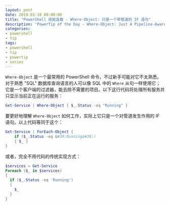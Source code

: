 ```yaml
---
layout: post
date: 2019-03-18 00:00:00
title: "PowerShell 技能连载 - Where-Object: 只是一个带管道的 IF 语句"
description: 'PowerTip of the Day - Where-Object: Just A Pipeline-Aware If-Clause'
categories:
- powershell
- tip
tags:
- powershell
- tip
- powertip
- series
---
```

`Where-Object` 是一个最常用的 PowerShell 命令，不过新手可能对它不太熟悉。对于熟悉 "SQL" 数据库查询语言的人可以像 SQL 中的 `Where` 从句一样使用它；它是一个客户端的过滤器，能去除不需要的项目。以下这行代码将处理所有服务并只显示当前正在运行的服务：

```powershell
Get-Service | Where-Object { $_.Status -eq "Running" }
```

要更好地理解 `Where-Object` 如何工作，实际上它只是一个对管道发生作用的 IF 语句。以上代码等同于这个：

```powershell
Get-Service | ForEach-Object {
    if ($_.Status -eq &#39;Running&#39;)
    { $_ }
}
```

或者，完全不用代码的传统实现方式：

```powershell
$services = Get-Service
Foreach ($_ in $services)
{
  if ($_.Status -eq 'Running')
  {
    $_
  }
}
```

<!--本文国际来源：[Where-Object: Just A Pipeline-Aware If-Clause](https://community.idera.com/database-tools/powershell/powertips/b/tips/posts/where-object-just-a-pipeline-aware-if-clause)-->


